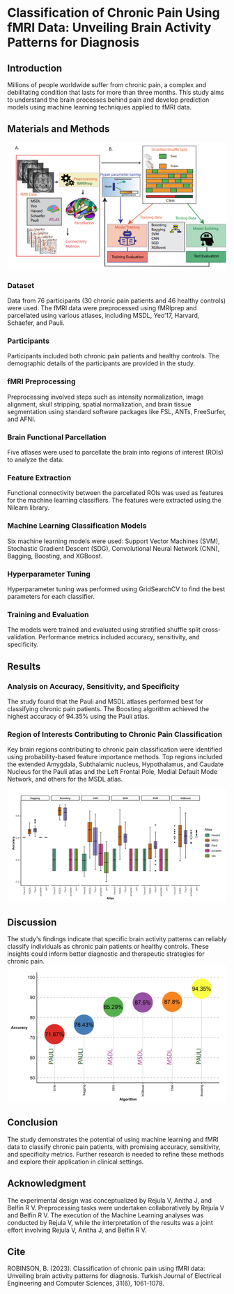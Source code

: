 # Classification of Chronic Pain Using fMRI Data: Unveiling Brain Activity Patterns for Diagnosis

## Introduction
Millions of people worldwide suffer from chronic pain, a complex and debilitating condition that lasts for more than three months. This study aims to understand the brain processes behind pain and develop prediction models using machine learning techniques applied to fMRI data.

## Materials and Methods

![Image 2: Framework ](1pain.png)

### Dataset
Data from 76 participants (30 chronic pain patients and 46 healthy controls) were used. The fMRI data were preprocessed using fMRIprep and parcellated using various atlases, including MSDL, Yeo’17, Harvard, Schaefer, and Pauli.

### Participants
Participants included both chronic pain patients and healthy controls. The demographic details of the participants are provided in the study.

### fMRI Preprocessing
Preprocessing involved steps such as intensity normalization, image alignment, skull stripping, spatial normalization, and brain tissue segmentation using standard software packages like FSL, ANTs, FreeSurfer, and AFNI.

### Brain Functional Parcellation
Five atlases were used to parcellate the brain into regions of interest (ROIs) to analyze the data.

### Feature Extraction
Functional connectivity between the parcellated ROIs was used as features for the machine learning classifiers. The features were extracted using the Nilearn library.

### Machine Learning Classification Models
Six machine learning models were used: Support Vector Machines (SVM), Stochastic Gradient Descent (SDG), Convolutional Neural Network (CNN), Bagging, Boosting, and XGBoost.

### Hyperparameter Tuning
Hyperparameter tuning was performed using GridSearchCV to find the best parameters for each classifier.

### Training and Evaluation
The models were trained and evaluated using stratified shuffle split cross-validation. Performance metrics included accuracy, sensitivity, and specificity.

## Results

### Analysis on Accuracy, Sensitivity, and Specificity
The study found that the Pauli and MSDL atlases performed best for classifying chronic pain patients. The Boosting algorithm achieved the highest accuracy of 94.35% using the Pauli atlas.

### Region of Interests Contributing to Chronic Pain Classification
Key brain regions contributing to chronic pain classification were identified using probability-based feature importance methods. Top regions included the extended Amygdala, Subthalamic nucleus, Hypothalamus, and Caudate Nucleus for the Pauli atlas and the Left Frontal Pole, Medial Default Mode Network, and others for the MSDL atlas.

![Image 2: Accuracy of Various Algorithms](2pain.png)


## Discussion
The study's findings indicate that specific brain activity patterns can reliably classify individuals as chronic pain patients or healthy controls. These insights could inform better diagnostic and therapeutic strategies for chronic pain.
![Image 3: Best models various atlas](3pain.png)

## Conclusion
The study demonstrates the potential of using machine learning and fMRI data to classify chronic pain patients, with promising accuracy, sensitivity, and specificity metrics. Further research is needed to refine these methods and explore their application in clinical settings.

## Acknowledgment
The experimental design was conceptualized by Rejula V, Anitha J, and Belfin R V. Preprocessing tasks were undertaken collaboratively by Rejula V and Belfin R V. The execution of the Machine Learning analyses was conducted by Rejula V, while the interpretation of the results was a joint effort involving Rejula V, Anitha J, and Belfin R V.

## Cite
ROBINSON, B. (2023). Classification of chronic pain using fMRI data: Unveiling brain activity patterns for diagnosis. Turkish Journal of Electrical Engineering and Computer Sciences, 31(6), 1061-1078.

